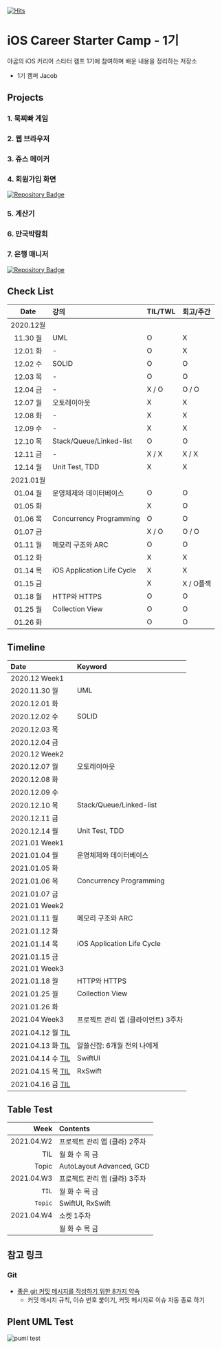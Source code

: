 [![Hits](https://hits.seeyoufarm.com/api/count/incr/badge.svg?url=https%3A%2F%2Fgithub.com%2FKyungminLeeDev%2FiOS_Career_Starter_Camp&count_bg=%2379C83D&title_bg=%23555555&icon=&icon_color=%23E7E7E7&title=hits&edge_flat=false)](https://hits.seeyoufarm.com)

# iOS Career Starter Camp - 1기

야곰의 iOS 커리어 스타터 캠프 1기에 참여하며 배운 내용을 정리하는 저장소

- 1기 캠퍼 Jacob

## Projects

### 1. 묵찌빠 게임

### 2. 웹 브라우저

### 3. 쥬스 메이커

### 4. 회원가입 화면 

[![Repository Badge](http://img.shields.io/badge/-Repository-211F1F?style=flat&logo=github&link=https://github.com/KyungminLeeDev/ios-bank-manager)](https://github.com/KyungminLeeDev/ios-signup-flow)

### 5. 계산기

### 6. 만국박람회

### 7. 은행 매니저

[![Repository Badge](http://img.shields.io/badge/-Repository-211F1F?style=flat&logo=github&link=https://github.com/KyungminLeeDev/ios-bank-manager)](https://github.com/KyungminLeeDev/ios-bank-manager)



## Check List

| Date     | 강의                           | TIL/TWL   | 회고/주간 | 
| :------: | :----------------------------- | :-------- | :-------  |
| 2020.12월                                                      ||||
| 11.30 월 | UML                            | O         | X         |
| 12.01 화 | -                              | O         | X         |
| 12.02 수 | SOLID                          | O         | O         |
| 12.03 목 | -                              | O         | O         |
| 12.04 금 | -                              | X / O     | O / O     |
| 12.07 월 | 오토레이아웃                   | X         | X         |
| 12.08 화 | -                              | X         | X         |
| 12.09 수 | -                              | X         | X         |
| 12.10 목 | Stack/Queue/Linked-list        | O         | O         |
| 12.11 금 | -                              | X / X     | X / X     |
| 12.14 월 | Unit Test, TDD                 | X         | X         |
| 2021.01월                                                      ||||
| 01.04 월 | 운영체제와 데이터베이스        | O         | O         |
| 01.05 화 |                                | X         | O         |
| 01.06 목 | Concurrency Programming        | O         | O         |
| 01.07 금 |                                | X / O     | O / O     |
| 01.11 월 | 메모리 구조와 ARC              | O         | O         |
| 01.12 화 |                                | X         | X         |
| 01.14 목 | iOS Application Life Cycle     | X         | X         |
| 01.15 금 |                                | X         | X / O플젝 |
| 01.18 월 | HTTP와 HTTPS                   | O         | O         |
| 01.25 월 | Collection View                | O         | O         |
| 01.26 화 |                                | O         | O         |

## Timeline

Date          | Keyword                           
:------       | :----------------------------- 
2020.12 Week1 |
2020.11.30 월 | UML
2020.12.01 화 |
2020.12.02 수 | SOLID
2020.12.03 목 |
2020.12.04 금 |
2020.12 Week2 |
2020.12.07 월 | 오토레이아웃
2020.12.08 화 |
2020.12.09 수 |
2020.12.10 목 | Stack/Queue/Linked-list
2020.12.11 금 |
2020.12.14 월 | Unit Test, TDD
2021.01 Week1 |
2021.01.04 월 | 운영체제와 데이터베이스
2021.01.05 화 |
2021.01.06 목 | Concurrency Programming
2021.01.07 금 |
2021.01 Week2 |
2021.01.11 월 | 메모리 구조와 ARC
2021.01.12 화 |
2021.01.14 목 | iOS Application Life Cycle
2021.01.15 금 |
2021.01 Week3 |
2021.01.18 월 | HTTP와 HTTPS
2021.01.25 월 | Collection View
2021.01.26 화 | 
2021.04 Week3 | 프로젝트 관리 앱 (클라이언트) 3주차
2021.04.12 월 [TIL](https://kyungminleedev.github.io/til/iOSCamp-TIL-20210412/) | 
2021.04.13 화 [TIL](https://kyungminleedev.github.io/til/iOSCamp-TIL-20210413/) | 알쓸신잡: 6개월 전의 나에게
2021.04.14 수 [TIL](https://kyungminleedev.github.io/til/iOSCamp-TIL-20210414/) | SwiftUI
2021.04.15 목 [TIL](https://kyungminleedev.github.io/til/iOSCamp-TIL-20210415/) | RxSwift
2021.04.16 금 [TIL](https://kyungminleedev.github.io/til/iOSCamp-TIL-20210416/) | 

## Table Test

| Week       | Contents
| ---------: | :-------- 
| 2021.04.W2 | 프로젝트 관리 앱 (클라) 2주차
|        TIL | 월 화 수 목 금 
|      Topic | AutoLayout Advanced, GCD
| 2021.04.W3 | 프로젝트 관리 앱 (클라) 3주차
|      `TIL` | 월 화 수 목 금 
|    `Topic` | SwiftUI, RxSwift
| 2021.04.W4 | 소켓 1주차 
|            | 월 화 수 목 금

## 참고 링크

### Git 

- [좋은 git 커밋 메시지를 작성하기 위한 8가지 약속](https://djkeh.github.io/articles/How-to-write-a-git-commit-message-kor/)
    - 커밋 메시지 규칙, 이슈 번호 붙이기, 커밋 메시지로 이슈 자동 종료 하기

## Plent UML Test

![puml test](http://www.plantuml.com/plantuml/proxy?src=https://raw.githubusercontent.com/KyungminLeeDev/iOS_Career_Starter_Camp/main/Test/PlantUML/test.puml)